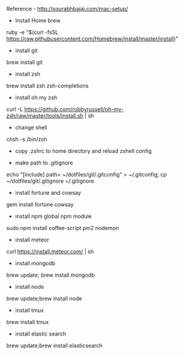 Reference - http://sourabhbajaj.com/mac-setup/


* Install Home brew

ruby -e "$(curl -fsSL https://raw.githubusercontent.com/Homebrew/install/master/install)"

* install git

brew install git

* install zsh

brew install zsh zsh-completions

* install oh my zsh

curl -L https://github.com/robbyrussell/oh-my-zsh/raw/master/tools/install.sh | sh

* change shell

chsh -s /bin/zsh

* copy .zshrc to home directory and reload zshell config

* make path to .gitignore

echo "[include] path= ~/dotfiles/git/.gitconfig" > ~/.gitconfig;
cp ~/dotfiles/git/.gitignore ~/.gitignore

* install fortune and cowsay

gem install fortune cowsay

* install npm global npm module

sudo npm install coffee-script pm2 nodemon

* install meteor

curl https://install.meteor.com/ | sh

* install mongodb

brew update; brew install mongodb

* install node

brew update;brew install node

* install tmux

brew install tmux

* install elastic search 

brew update;brew install elasticsearch

